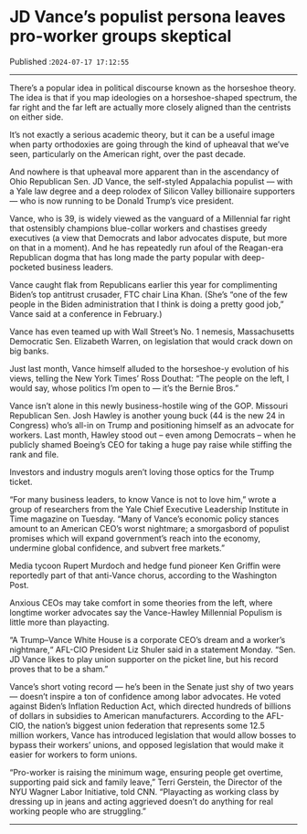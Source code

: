 # JD Vance’s populist persona leaves pro-worker groups skeptical

Published :`2024-07-17 17:12:55`

---

There’s a popular idea in political discourse known as the horseshoe theory. The idea is that if you map ideologies on a horseshoe-shaped spectrum, the far right and the far left are actually more closely aligned than the centrists on either side.

It’s not exactly a serious academic theory, but it can be a useful image when party orthodoxies are going through the kind of upheaval that we’ve seen, particularly on the American right, over the past decade.

And nowhere is that upheaval more apparent than in the ascendancy of Ohio Republican Sen. JD Vance, the self-styled Appalachia populist — with a Yale law degree and a deep rolodex of Silicon Valley billionaire supporters — who is now running to be Donald Trump’s vice president.

Vance, who is 39, is widely viewed as the vanguard of a Millennial far right that ostensibly champions blue-collar workers and chastises greedy executives (a view that Democrats and labor advocates dispute, but more on that in a moment). And he has repeatedly run afoul of the Reagan-era Republican dogma that has long made the party popular with deep-pocketed business leaders.

Vance caught flak from Republicans earlier this year for complimenting Biden’s top antitrust crusader, FTC chair Lina Khan. (She’s “one of the few people in the Biden administration that I think is doing a pretty good job,” Vance said at a conference in February.)

Vance has even teamed up with Wall Street’s No. 1 nemesis, Massachusetts Democratic Sen. Elizabeth Warren, on legislation that would crack down on big banks.

Just last month, Vance himself alluded to the horseshoe-y evolution of his views, telling the New York Times’ Ross Douthat: “The people on the left, I would say, whose politics I’m open to — it’s the Bernie Bros.”

Vance isn’t alone in this newly business-hostile wing of the GOP. Missouri Republican Sen. Josh Hawley is another young buck (44 is the new 24 in Congress) who’s all-in on Trump and positioning himself as an advocate for workers. Last month, Hawley stood out – even among Democrats – when he publicly shamed Boeing’s CEO for taking a huge pay raise while stiffing the rank and file.

Investors and industry moguls aren’t loving those optics for the Trump ticket.

“For many business leaders, to know Vance is not to love him,” wrote a group of researchers from the Yale Chief Executive Leadership Institute in Time magazine on Tuesday. “Many of Vance’s economic policy stances amount to an American CEO’s worst nightmare; a smorgasbord of populist promises which will expand government’s reach into the economy, undermine global confidence, and subvert free markets.”

Media tycoon Rupert Murdoch and hedge fund pioneer Ken Griffin were reportedly part of that anti-Vance chorus, according to the Washington Post.

Anxious CEOs may take comfort in some theories from the left, where longtime worker advocates say the Vance-Hawley Millennial Populism is little more than playacting.

“A Trump–Vance White House is a corporate CEO’s dream and a worker’s nightmare,“ AFL-CIO President Liz Shuler said in a statement Monday. “Sen. JD Vance likes to play union supporter on the picket line, but his record proves that to be a sham.”

Vance’s short voting record — he’s been in the Senate just shy of two years — doesn’t inspire a ton of confidence among labor advocates. He voted against Biden’s Inflation Reduction Act, which directed hundreds of billions of dollars in subsidies to American manufacturers. According to the AFL-CIO, the nation’s biggest union federation that represents some 12.5 million workers, Vance has introduced legislation that would allow bosses to bypass their workers’ unions, and opposed legislation that would make it easier for workers to form unions.

“Pro-worker is raising the minimum wage, ensuring people get overtime, supporting paid sick and family leave,” Terri Gerstein, the Director of the NYU Wagner Labor Initiative, told CNN. “Playacting as working class by dressing up in jeans and acting aggrieved doesn’t do anything for real working people who are struggling.”

---

